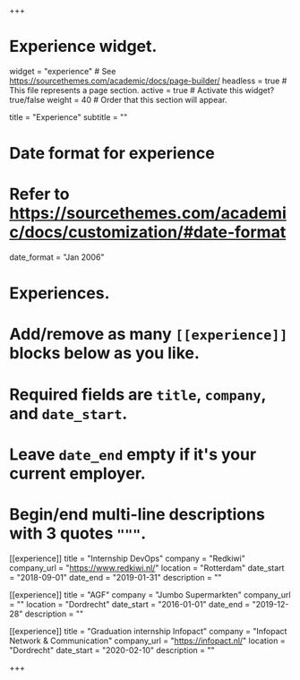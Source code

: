 +++
# Experience widget.
widget = "experience"  # See https://sourcethemes.com/academic/docs/page-builder/
headless = true  # This file represents a page section.
active = true  # Activate this widget? true/false
weight = 40  # Order that this section will appear.

title = "Experience"
subtitle = ""

# Date format for experience
#   Refer to https://sourcethemes.com/academic/docs/customization/#date-format
date_format = "Jan 2006"

# Experiences.
#   Add/remove as many `[[experience]]` blocks below as you like.
#   Required fields are `title`, `company`, and `date_start`.
#   Leave `date_end` empty if it's your current employer.
#   Begin/end multi-line descriptions with 3 quotes `"""`.

[[experience]]
  title = "Internship DevOps"
  company = "Redkiwi"
  company_url = "https://www.redkiwi.nl/"
  location = "Rotterdam"
  date_start = "2018-09-01"
  date_end = "2019-01-31"
  description = ""

[[experience]]
  title = "AGF"
  company = "Jumbo Supermarkten"
  company_url = ""
  location = "Dordrecht"
  date_start = "2016-01-01"
  date_end = "2019-12-28"
  description = ""

[[experience]]
  title = "Graduation internship Infopact"
  company = "Infopact Network & Communication"
  company_url = "https://infopact.nl/"
  location = "Dordrecht"
  date_start = "2020-02-10"
  description = ""



+++
